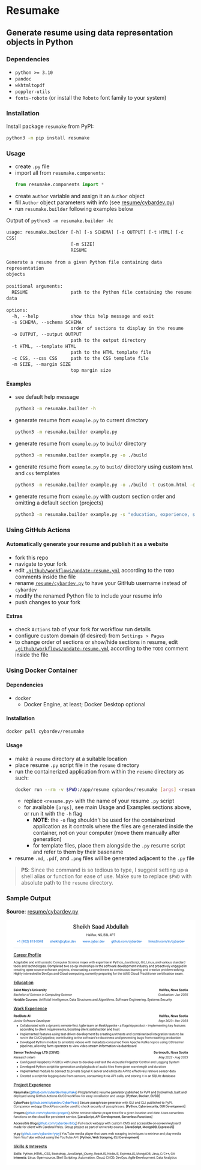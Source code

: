 # Resumake

## Generate resume using data representation objects in Python

### Dependencies

-   `python >= 3.10`
-   `pandoc`
-   `wkhtmltopdf`
-   `poppler-utils`
-   `fonts-roboto` (or install the `Roboto` font family to your system)

### Installation

Install package `resumake` from PyPI:

```sh
python3 -m pip install resumake
```

### Usage

-   create `.py` file
-   import all from `resumake.components`:
    ```py
    from resumake.components import *
    ```
-   create `author` variable and assign it an `Author` object
-   fill `Author` object parameters with info (see [resume/cybardev.py][resume_py])
-   run `resumake.builder` following examples below

Output of `python3 -m resumake.builder -h`:

```
usage: resumake.builder [-h] [-s SCHEMA] [-o OUTPUT] [-t HTML] [-c CSS]
                        [-m SIZE]
                        RESUME

Generate a resume from a given Python file containing data representation
objects

positional arguments:
  RESUME                path to the Python file containing the resume data

options:
  -h, --help            show this help message and exit
  -s SCHEMA, --schema SCHEMA
                        order of sections to display in the resume
  -o OUTPUT, --output OUTPUT
                        path to the output directory
  -t HTML, --template HTML
                        path to the HTML template file
  -c CSS, --css CSS     path to the CSS template file
  -m SIZE, --margin SIZE
                        top margin size
```

#### Examples

-   see default help message

    ```sh
    python3 -m resumake.builder -h
    ```

-   generate resume from `example.py` to current directory

    ```sh
    python3 -m resumake.builder example.py
    ```

-   generate resume from `example.py` to `build/` directory

    ```sh
    python3 -m resumake.builder example.py -o ./build
    ```

-   generate resume from `example.py` to `build/` directory using custom `html` and `css` templates

    ```sh
    python3 -m resumake.builder example.py -o ./build -t custom.html -c custom.css
    ```

-   generate resume from `example.py` with custom section order and omitting a default section (projects)

    ```sh
    python3 -m resumake.builder example.py -s "education, experience, skills"
    ```

### Using GitHub Actions

#### Automatically generate your resume and publish it as a website

-   fork this repo
-   navigate to your fork
-   edit [`.github/workflows/update-resume.yml`][update_yml] according to the `TODO` comments inside the file
-   rename [`resume/cybardev.py`][resume_py] to have your GitHub username instead of `cybardev`
-   modify the renamed Python file to include your resume info
-   push changes to your fork

#### Extras

-   check `Actions` tab of your fork for workflow run details
-   configure custom domain (if desired) from `Settings > Pages`
-   to change order of sections or show/hide sections in resume, edit [`.github/workflows/update-resume.yml`][resume_yml] according to the `TODO` comment inside the file

### Using Docker Container

#### Dependencies

-   `docker`
    -   Docker Engine, at least; Docker Desktop optional

#### Installation

```sh
docker pull cybardev/resumake
```

#### Usage

-   make a `resume` directory at a suitable location
-   place resume `.py` script file in the `resume` directory
-   run the containerized application from within the `resume` directory as such:
    ```sh
    docker run --rm -v $PWD:/app/resume cybardev/resumake [args] <resume.py>
    ```
    -   replace `<resume.py>` with the name of your resume `.py` script
    -   for available `[args]`, see main Usage and Examples sections above, or run it with the `-h` flag
        -   **NOTE**: the `-o` flag shouldn't be used for the containerized application as it controls where the files are generated inside the container, not on your computer (move them manually after generation)
        -   for template files, place them alongside the `.py` resume script and refer to them by their basename
-   resume `.md`, `.pdf`, and `.png` files will be generated adjacent to the `.py` file

> **PS**: Since the command is so tedious to type, I suggest setting up a shell alias or function for ease of use. Make sure to replace `$PWD` with absolute path to the `resume` directory.

### Sample Output

**Source**: [resume/cybardev.py][resume_py]

![resume][resume_png]

<!-- links -->

[update_yml]: .github/workflows/update-resume.yml
[resume_yml]: .github/workflows/resume.yml
[resume_py]: https://github.com/cybardev/resumake/blob/main/resume/cybardev.py
[resume_png]: https://raw.githubusercontent.com/cybardev/resumake/main/static/assets/Resume_Sheikh_Saad_Abdullah.png "Resume - Sheikh Saad Abdullah"
